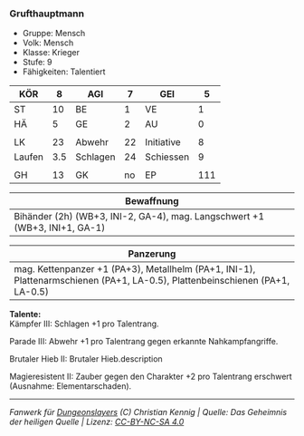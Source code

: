 ### Grufthauptmann  
- Gruppe: Mensch  
- Volk: Mensch  
- Klasse: Krieger  
- Stufe: 9  
- Fähigkeiten: Talentiert  


| KÖR | 8 | AGI | 7 | GEI | 5 |
| --- | --- | --- | --- | --- | --- |
| ST | 10 | BE | 1 | VE | 1 |
| HÄ | 5 | GE | 2 | AU | 0 |
|  |  |  |  |  |  |
| LK | 23 | Abwehr | 22 | Initiative | 8 |
| Laufen | 3.5 | Schlagen | 24 | Schiessen | 9 |
|  |  |  |  |  |  |
| GH | 13 | GK | no | EP | 111 |


| Bewaffnung |
| --- |
| Bihänder (2h) (WB+3, INI-2, GA-4), mag. Langschwert +1 (WB+3, INI+1, GA-1) |


| Panzerung |
| --- |
| mag. Kettenpanzer +1 (PA+3), Metallhelm (PA+1, INI-1), Plattenarmschienen (PA+1, LA-0.5), Plattenbeinschienen (PA+1, LA-0.5) |


**Talente:**  
Kämpfer III: Schlagen +1 pro Talentrang.

Parade III: Abwehr +1 pro Talentrang gegen erkannte Nahkampfangriffe.

Brutaler Hieb II: Brutaler Hieb.description

Magieresistent II: Zauber gegen den Charakter +2 pro Talentrang erschwert (Ausnahme: Elementarschaden).





___
*Fanwerk für [Dungeonslayers](https://www.dungeonslayers.net/) (C) Christian Kennig | Quelle: Das Geheimnis der heiligen Quelle | Lizenz: [CC-BY-NC-SA 4.0](https://creativecommons.org/licenses/by-nc-sa/4.0/deed.de)*